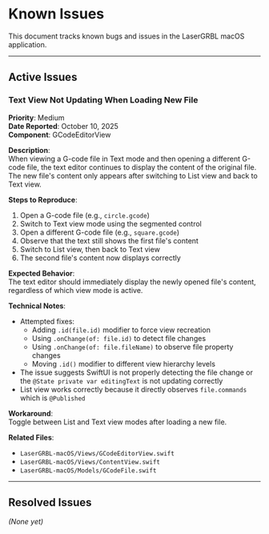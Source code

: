 # Known Issues

This document tracks known bugs and issues in the LaserGRBL macOS application.

---

## Active Issues

### Text View Not Updating When Loading New File

**Priority**: Medium  
**Date Reported**: October 10, 2025  
**Component**: GCodeEditorView

**Description**:  
When viewing a G-code file in Text mode and then opening a different G-code file, the text editor continues to display the content of the original file. The new file's content only appears after switching to List view and back to Text view.

**Steps to Reproduce**:
1. Open a G-code file (e.g., `circle.gcode`)
2. Switch to Text view mode using the segmented control
3. Open a different G-code file (e.g., `square.gcode`)
4. Observe that the text still shows the first file's content
5. Switch to List view, then back to Text view
6. The second file's content now displays correctly

**Expected Behavior**:  
The text editor should immediately display the newly opened file's content, regardless of which view mode is active.

**Technical Notes**:
- Attempted fixes:
  - Adding `.id(file.id)` modifier to force view recreation
  - Using `.onChange(of: file.id)` to detect file changes
  - Using `.onChange(of: file.fileName)` to observe file property changes
  - Moving `.id()` modifier to different view hierarchy levels
- The issue suggests SwiftUI is not properly detecting the file change or the `@State private var editingText` is not updating correctly
- List view works correctly because it directly observes `file.commands` which is `@Published`

**Workaround**:  
Toggle between List and Text view modes after loading a new file.

**Related Files**:
- `LaserGRBL-macOS/Views/GCodeEditorView.swift`
- `LaserGRBL-macOS/Views/ContentView.swift`
- `LaserGRBL-macOS/Models/GCodeFile.swift`

---

## Resolved Issues

_(None yet)_

